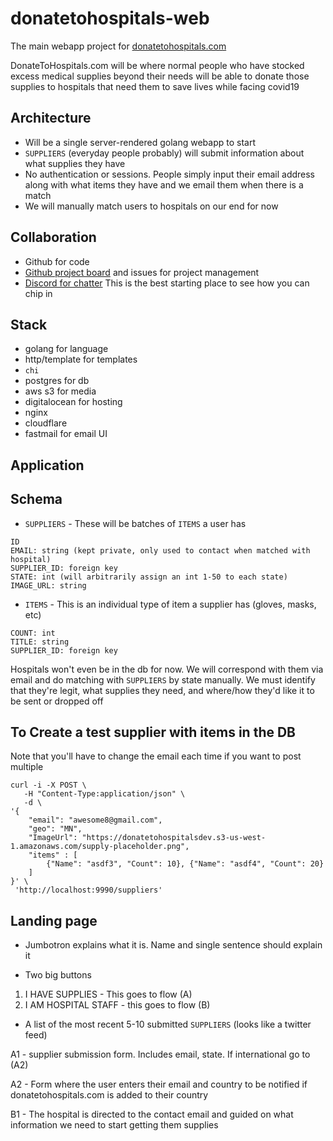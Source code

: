 # donatetohospitals-web
The main webapp project for [donatetohospitals.com](https://donatetohospitals.com)

DonateToHospitals.com will be where normal people who have stocked excess medical supplies beyond their needs will be able to donate those supplies to hospitals that need them to save lives while facing covid19

Architecture
-
- Will be a single server-rendered golang webapp to start
- `SUPPLIERS` (everyday people probably) will submit information about what supplies they have
- No authentication or sessions. People simply input their email address along with what items they have and we email them when there is a match
- We will manually match users to hospitals on our end for now

Collaboration
- 
- Github for code
- [Github project board](https://github.com/donatetohospitals/donatetohospitals-web/projects/1) and issues for project management
- [Discord for chatter](https://discord.gg/tbAmwZR) This is the best starting place to see how you can chip in

Stack
- 
- golang for language
- http/template for templates
- `chi`
- postgres for db
- aws s3 for media
- digitalocean for hosting
- nginx
- cloudflare
- fastmail for email UI

Application
-

Schema
-
- `SUPPLIERS` - These will be batches of `ITEMS` a user has
```
ID
EMAIL: string (kept private, only used to contact when matched with hospital)
SUPPLIER_ID: foreign key
STATE: int (will arbitrarily assign an int 1-50 to each state)
IMAGE_URL: string
```
- `ITEMS` - This is an individual type of item a supplier has (gloves, masks, etc)
```
COUNT: int
TITLE: string
SUPPLIER_ID: foreign key
```

Hospitals won't even be in the db for now. We will correspond with them via email and do matching with `SUPPLIERS` by state manually. 
We must identify that they're legit, what supplies they need, and where/how they'd like it to be sent or dropped off 

To Create a test supplier with items in the DB
-
Note that you'll have to change the email each time if you want to post multiple
```
curl -i -X POST \
   -H "Content-Type:application/json" \
   -d \
'{
	"email": "awesome8@gmail.com",
	"geo": "MN",
	"ImageUrl": "https://donatetohospitalsdev.s3-us-west-1.amazonaws.com/supply-placeholder.png",
	"items" : [
		{"Name": "asdf3", "Count": 10}, {"Name": "asdf4", "Count": 20}	
	]
}' \
 'http://localhost:9990/suppliers'

```

Landing page
 -
- Jumbotron explains what it is. Name and single sentence should explain it

- Two big buttons
1. I HAVE SUPPLIES - This goes to flow (A)
2. I AM HOSPITAL STAFF - this goes to flow (B)

- A list of the most recent 5-10 submitted `SUPPLIERS` (looks like a twitter feed)

A1 - supplier submission form. Includes email, state. If international go to (A2)

A2 - Form where the user enters their email and country to be notified if donatetohospitals.com is 
added to their country

B1 - The hospital is directed to the contact email and guided on what information we need to start getting them supplies 
